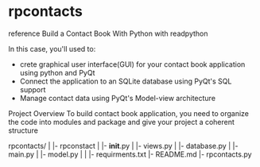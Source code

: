 # rpcontacts
reference Build a Contact Book With Python with readpython

In this case, you'll used to:
- crete graphical user interface(GUI) for your contact book application using python and PyQt
- Connect the application to an SQLite database using PyQt's SQL support
- Manage contact data using PyQt's Model-view architecture

Project Overview 
To build contact book application, you need to organize the code into modules and package
and give your project a coherent structure

rpcontacts/
|
|- rpconstact
|   |- __init__.py
|   |- views.py
|   |- database.py
|   |- main.py
|   |- model.py
|
|
|- requirments.txt
|- README.md
|- rpcontacts.py
